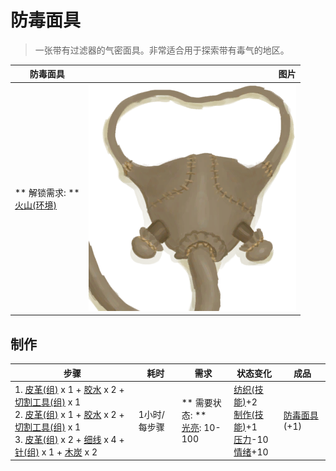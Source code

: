 # 防毒面具  
> 一张带有过滤器的气密面具。非常适合用于探索带有毒气的地区。  
  
  防毒面具  |   图片   
 ----  |  ----:   
 ** 解锁需求: **<br>[火山(环境)](Env_Volcano.md)  |  ![](Sprite/GasMask.png)   
  
## 制作  
步骤  |  耗时  |  需求  |  状态变化  |  成品  
----  |  ----  |  ----  |  ----  |  ----  
1. [皮革(组)](GpTag_Leather.md) x 1 + [胶水](Glue.md) x 2 + [切割工具(组)](GpTag_Cutter.md) x 1<br>2. [皮革(组)](GpTag_Leather.md) x 1 + [胶水](Glue.md) x 2 + [切割工具(组)](GpTag_Cutter.md) x 1<br>3. [皮革(组)](GpTag_Leather.md) x 2 + [细线](CordFiber.md) x 4 + [针(组)](GpTag_Needle.md) x 1 + [木炭](Charcoal.md) x 2  |  1小时/每步骤  |  ** 需要状态: **<br>[光亮](Light.md): 10-100  |  [纺织(技能)](Skill_Tailoring.md)+2<br>[制作(技能)](Skill_Crafting.md)+1<br>[压力](Stress.md)-10<br>[情绪](Morale.md)+10  |  [防毒面具](GasMaskRustic.md)(+1)  

